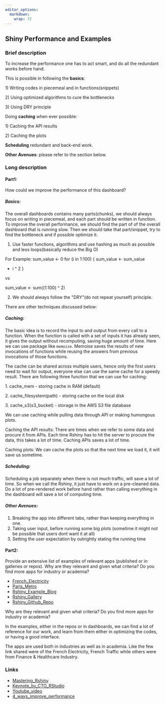 ```yaml
---
editor_options: 
  markdown: 
    wrap: 72
---
```


## Shiny Performance and Examples

### Brief description

To increase the performance one has to act smart, and do all the
redundant works before hand.

This is possible in following the **basics**:

1\) Writing codes in piecemeal and in functions(snippets)

2\) Using optimized algorithms to cure the bottlenecks

3\) Using DRY principle

Doing **caching** when ever possible:

1\) Caching the API results

2\) Caching the plots

**Scheduling** redundant and back-end work.

**Other Avenues**: please refer to the section below.

### Long description

#### Part1:

How could we improve the performance of this dashboard?

##### Basics:

The overall dashboards contains many parts(chunks), we should always
focus on writing in piecemeal, and each part should be written in
function. To improve the overall performance, we should find the part of
of the overall dashboard that is running slow. Then we should take that
part/snippet, try to find the bottleneck and if possible optimize it.

1)  Use faster functions, algorithms and use hashing as much as possible
    and less loops(basically reduce the Big O)

For Example: sum_value \<- 0 for (i in 1:100) { sum_value \<- sum_value
+ i \^ 2 }

vs

sum_value \<- sum((1:100) \^ 2)

2)  We should always follow the "DRY"(do not repeat yourself) principle.

There are other techniques discussed below:

##### Caching:

The basic idea is to record the input to and output from every call to a
function. When the function is called with a set of inputs it has
already seen, it gives the output without recomputing, saving huge
amount of time. Here we can use package like `memoise`. Memoise saves
the results of new invocations of functions while reusing the answers
from previous invocations of those functions.

The cache can be shared across multiple users, hence only the first
users need to wait for output, everyone else can use the same cache for
a speedy result. There are following three function that we can use for
caching:

1\. cache_mem - storing cache in RAM (default)

2\. cache_filesystem(path) - storing cache on the local disk

3\. cache_s3(s3_bucket) - storage in the AWS S3 file database

We can use caching while pulling data through API or making humongous
plots.

Caching the API results: There are times when we refer to some data and
procure it from APIs. Each time Rshiny has to hit the server to procure
the data, this takes a lot of time. Caching APIs saves a lot of time.

Caching plots: We can cache the plots so that the next time we load it,
it will save us sometime.

##### Scheduling:

Scheduling a job separately when there is not much traffic, will save a
lot of time. So when we call the Rshiny, it just have to work on a
pre-cleaned data. Do a lot of pre-rendered work before hand rather than
calling everything in the dashboard will save a lot of computing time.

##### Other Avenues:

1.  Breaking the app into different tabs, rather than keeping everything
    in one.
2.  Taking user input, before running some big plots (sometime it might
    not be possible that users dont want it at all)
3.  Setting the user expectation by outrightly stating the running time

#### Part2:

Provide an extensive list of examples of relevant apps (published or in
galleries or repos). Why are they relevant and given what criteria? Do
you find more apps for industry or academia?

-   [French_Electricity](http://shinyapps.dreamrs.fr/rte-data/)
-   [Paris_Metro](http://shinyapps.dreamrs.fr/ratp-traffic/)
-   [Rshiny_Example_Blog](https://benhay.es/posts/building-shiny-dashboards/)
-   [Rshiny_Gallery](https://shiny.rstudio.com/gallery/)
-   [Rshiny_Github_Repo](https://github.com/rstudio/shiny-examples)

Why are they relevant and given what criteria? Do you find more apps for
industry or academia?

In the examples, either in the repos or in dashboards, we can find a lot
of reference for our work, and learn from them either in optimizing the
codes, or having a good interface.

The apps are used both in industries as well as in academia. Like the
few link shared were of the French Electricity, French Traffic while
others were from Finance & Healthcare Industry.

### Links

-   [Mastering_Rshiny](https://mastering-shiny.org/performance.html#improve-performance)
-   [Keynote_by_CTO_RStudio](https://www.rstudio.com/resources/rstudioconf-2019/shiny-in-production-principles-practices-and-tools/)
-   [Youtube_video](https://www.youtube.com/watch?v=YVZdP4qtMHg&ab_channel=AndrewCouch)
-   [4_ways_improve_performance](https://www.rstudio.com/blog/4-tips-to-make-your-shiny-dashboard-faster/)
